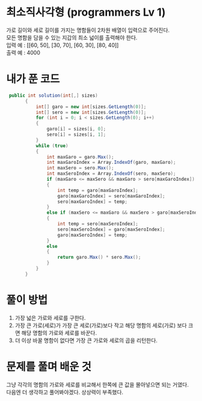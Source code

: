 # 최소직사각형 (programmers Lv 1)
 가로 길이와 세로 길이를 가지는 명함들이 2차원 배열이 입력으로 주어진다.  
 모든 명함을 담을 수 있는 지갑의 최소 넓이를 출력해야 한다.  
 입력 예 : [[60, 50], [30, 70], [60, 30], [80, 40]]  
 출력 예 : 4000  
# 내가 푼 코드
 ```cs
  public int solution(int[,] sizes)
        {
            int[] garo = new int[sizes.GetLength(0)];
            int[] sero = new int[sizes.GetLength(0)];
            for (int i = 0; i < sizes.GetLength(0); i++)
            {
                garo[i] = sizes[i, 0];
                sero[i] = sizes[i, 1];
            }
            while (true)
            {
                int maxGaro = garo.Max();
                int maxGaroIndex = Array.IndexOf(garo, maxGaro);
                int maxSero = sero.Max();
                int maxSeroIndex = Array.IndexOf(sero, maxSero);
                if (maxGaro <= maxSero && maxGaro > sero[maxGaroIndex])
                {
                    int temp = garo[maxGaroIndex];
                    garo[maxGaroIndex] = sero[maxGaroIndex];
                    sero[maxGaroIndex] = temp;
                }
                else if (maxSero <= maxGaro && maxSero > garo[maxSeroIndex])
                {
                    int temp = sero[maxSeroIndex];
                    sero[maxSeroIndex] = garo[maxSeroIndex];
                    garo[maxSeroIndex] = temp;
                }
                else
                {
                    return garo.Max() * sero.Max();
                }
            }
        }
 ```
# 풀이 방법
 1. 가장 넓은 가로와 세로를 구한다.  
 2. 가장 큰 가로(세로)가 가장 큰 세로(가로)보다 작고 해당 명함의 세로(가로) 보다 크면 해당 명함의 가로와 세로를 바꾼다.
 3. 더 이상 바꿀 명함이 없다면 가장 큰 가로와 세로의 곱을 리턴한다.
# 문제를 풀며 배운 것
 그냥 각각의 명함의 가로와 세로를 비교해서 한쪽에 큰 값을 몰아넣으면 되는 거였다.  
 다음엔 더 생각하고 풀어봐야겠다. 상상력이 부족했다.  

 
